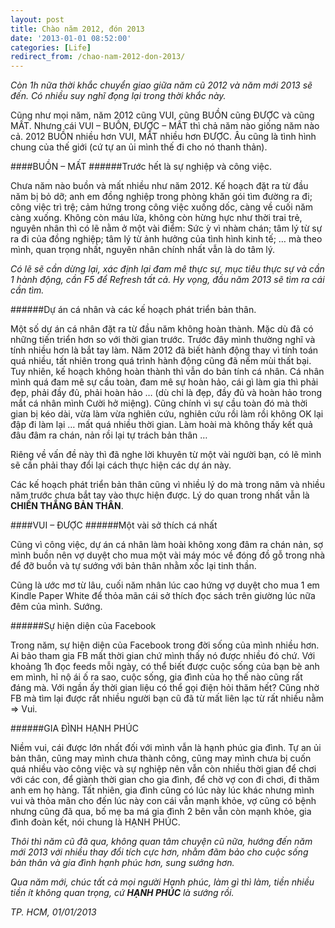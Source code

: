 ```yaml
---
layout: post
title: Chào năm 2012, đón 2013
date: '2013-01-01 08:52:00'
categories: [Life]
redirect_from: /chao-nam-2012-don-2013/
---
```


*Còn 1h nữa thời khắc chuyển giao giữa năm cũ 2012 và năm mới 2013 sẽ đến. Có nhiều suy nghĩ đọng lại trong thời khắc này.*

Cũng như mọi năm, năm 2012 cũng VUI, cũng BUỒN cũng ĐƯỢC và cũng MẤT. Nhưng cái VUI – BUỒN, ĐƯỢC – MẤT thì chả năm nào giống năm nào cả. 2012 BUỒN nhiều hơn VUI, MẤT nhiều hơn ĐƯỢC. Âu cũng là tình hình chung của thế giới (cứ tự an ủi mình thế đi cho nó thanh thản).

####BUỒN – MẤT
######Trước hết là sự nghiệp và công việc.

Chưa năm nào buồn và mất nhiều như năm 2012. Kế hoạch đặt ra từ đầu năm bị bỏ dỡ; anh em đồng nghiệp trong phòng khăn gói tìm đường ra đi; công việc trì trệ; cảm hứng trong công việc xuống dốc, càng về cuối năm càng xuống. Không còn máu lửa, không còn hừng hực như thời trai trẻ, nguyên nhân thì có lẽ nằm ở một vài điểm: Sức ỳ vì nhàm chán; tâm lý từ sự ra đi của đồng nghiệp; tâm lý từ ảnh hưởng của tình hình kinh tế; … mà theo mình, quan trọng nhất, nguyên nhân chính nhất vẫn là do tâm lý.

*Có lẽ sẽ cần dừng lại, xác định lại đam mê thực sự, mục tiêu thực sự và cần 1 hành động, cần F5 để Refresh tất cả. Hy vọng, đầu năm 2013 sẽ tìm ra cái cần tìm.*

######Dự án cá nhân và các kế hoạch phát triển bản thân.

Một số dự án cá nhân đặt ra từ đầu năm không hoàn thành. Mặc dù đã có những tiến triển hơn so với thời gian trước. Trước đây mình thường nghĩ và tính nhiều hơn là bắt tay làm. Năm 2012 đã biết hành động thay vì tính toán quá nhiều, tất nhiên trong quá trình hành động cũng đã nếm mùi thất bại. Tuy nhiên, kế hoạch không hoàn thành thì vẫn do bản tính cá nhân. Cá nhân mình quá đam mê sự cầu toàn, đam mê sự hoàn hảo, cái gì làm gia thì phải đẹp, phải đầy đủ, phải hoàn hảo … (dù chỉ là đẹp, đầy đủ và hoàn hảo trong mắt cá nhân mình Cười hở miệng). Cũng chính vì sự cầu toàn đó mà thời gian bị kéo dài, vừa làm vừa nghiên cứu, nghiên cứu rồi làm rồi không OK lại đập đi làm lại … mất quá nhiều thời gian. Làm hoài mà không thấy kết quả đâu đâm ra chán, nản rồi lại tự trách bản thân …

Riêng về vấn đề này thì đã nghe lời khuyên từ một vài người bạn, có lẽ mình sẽ cần phải thay đổi lại cách thực hiện các dự án này.

Các kế hoạch phát triển bản thân cũng vì nhiều lý do mà trong năm và nhiều năm trước chưa bắt tay vào thực hiện được. Lý do quan trong nhất vẫn là **CHIẾN THẮNG BẢN THÂN**.

####VUI – ĐƯỢC
######Một vài sở thích cá nhất

Cũng vì công việc, dự án cá nhân làm hoài không xong đâm ra chán nản, sợ mình buồn nên vợ duyệt cho mua một vài máy móc về đóng đồ gỗ trong nhà để đỡ buồn và tự sướng với bản thân nhằm xốc lại tinh thần.

Cũng là ước mơ từ lâu, cuối năm nhân lúc cao hứng vợ duyệt cho mua 1 em Kindle Paper White để thỏa mãn cái sở thích đọc sách trên giường lúc nữa đêm của mình. Sướng.

######Sự hiện diện của Facebook

Trong năm, sự hiện diện của Facebook trong đời sống của mình nhiều hơn. Ai bảo tham gia FB mất thời gian chứ mình thấy nó được nhiều đó chứ. Với khoảng 1h đọc feeds mỗi ngày, có thể biết được cuộc sống của bạn bè anh em mình, hỉ nộ ái ố ra sao, cuộc sống, gia đình của họ thế nào cũng rất đáng mà. Với ngần ấy thời gian liệu có thể gọi điện hỏi thăm hết? Cũng nhờ FB mà tìm lại được rất nhiều người bạn cũ đã từ mất liên lạc từ rất nhiều nằm => Vui.

######GIA ĐÌNH HẠNH PHÚC

Niềm vui, cái được lớn nhất đối với mình vẫn là hạnh phúc gia đình. Tự an ủi bản thân, cũng may mình chưa thành công, cũng may mình chưa bị cuốn quá nhiều vào công việc và sự nghiệp nên vẫn còn nhiều thời gian để chơi với các con, để giành thời gian cho gia đình, để chờ vợ con đi chơi, đi thăm anh em họ hàng. Tất nhiên, gia đình cũng có lúc này lúc khác nhưng mình vui và thỏa mãn cho đến lúc này con cái vẫn mạnh khỏe, vợ cũng có bệnh nhưng cũng đã qua, bố mẹ ba má gia đình 2 bên vẫn còn mạnh khỏe, gia đình đoàn kết, nói chung là HẠNH PHÚC.

*Thôi thì năm cũ đã qua, không quan tâm chuyện cũ nữa, hướng đến năm mới 2013 với nhiều thay đổi tích cực hơn, nhằm đãm bảo cho cuộc sống bản thân và gia đình hạnh phúc hơn, sung sướng hơn.*

*Qua năm mới, chúc tất cả mọi người Hạnh phúc, làm gì thì làm, tiền nhiều tiền ít không quan trọng, cứ **HẠNH PHÚC** là sướng rồi.*

*TP. HCM, 01/01/2013*